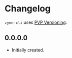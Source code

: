 # Changelog

`zyme-cli` uses [PVP Versioning][1].

## 0.0.0.0

- Initially created.

[1]: https://pvp.haskell.org
